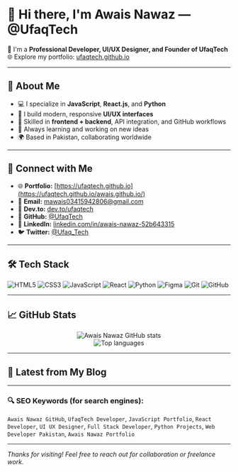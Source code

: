 # 👋 Hi there, I'm Awais Nawaz — @UfaqTech

🚀 I'm a **Professional Developer, UI/UX Designer, and Founder of UfaqTech**  
🌐 Explore my portfolio: [ufaqtech.github.io](https://ufaqtech.github.io)

---

## 💼 About Me

- 💻 I specialize in **JavaScript**, **React.js**, and **Python**
- 🎨 I build modern, responsive **UI/UX interfaces**
- 🔧 Skilled in **frontend + backend**, API integration, and GitHub workflows
- 🧠 Always learning and working on new ideas
- 🌍 Based in Pakistan, collaborating worldwide

---

## 🔗 Connect with Me

- 🌐 **Portfolio:** [https://ufaqtech.github.io](https://ufaqtech.github.io/awais.github.io/)
- 📧 **Email:** [mawais03415942806@gmail.com](mailto:mawais03415942806@gmail.com)
- 🧠 **Dev.to:** [dev.to/ufaqtech](https://dev.to/ufaqtech)
- 🐙 **GitHub:** [@UfaqTech](https://github.com/UfaqTech)
- 🔗 **LinkedIn:** [linkedin.com/in/awais-nawaz-52b643315](https://linkedin.com/in/awais-nawaz-52b643315)
- 🐦 **Twitter:** [@Ufaq_Tech](https://twitter.com/Ufaq_Tech)

---

## 🛠️ Tech Stack

![HTML5](https://img.shields.io/badge/-HTML5-E34F26?style=flat&logo=html5&logoColor=fff)
![CSS3](https://img.shields.io/badge/-CSS3-1572B6?style=flat&logo=css3)
![JavaScript](https://img.shields.io/badge/-JavaScript-F7DF1E?style=flat&logo=javascript&logoColor=000)
![React](https://img.shields.io/badge/-React-61DAFB?style=flat&logo=react&logoColor=000)
![Python](https://img.shields.io/badge/-Python-3776AB?style=flat&logo=python&logoColor=fff)
![Figma](https://img.shields.io/badge/-Figma-F24E1E?style=flat&logo=figma&logoColor=fff)
![Git](https://img.shields.io/badge/-Git-F05032?style=flat&logo=git&logoColor=fff)
![GitHub](https://img.shields.io/badge/-GitHub-181717?style=flat&logo=github)

---

## 📈 GitHub Stats

<p align="center">
  <img src="https://github-readme-stats.vercel.app/api?username=UfaqTech&show_icons=true&theme=radical" alt="Awais Nawaz GitHub stats" />
  <br/>
  <img src="https://github-readme-stats.vercel.app/api/top-langs/?username=UfaqTech&layout=compact&theme=radical" alt="Top languages" />
</p>

---

## 📣 Latest from My Blog
<!-- BLOG-POST-LIST:START -->
<!-- BLOG-POST-LIST:END -->

---

### 🔍 SEO Keywords (for search engines):
`Awais Nawaz GitHub`, `UfaqTech Developer`, `JavaScript Portfolio`, `React Developer`, `UI UX Designer`, `Full Stack Developer`, `Python Projects`, `Web Developer Pakistan`, `Awais Nawaz Portfolio`

---

_Thanks for visiting! Feel free to reach out for collaboration or freelance work._
